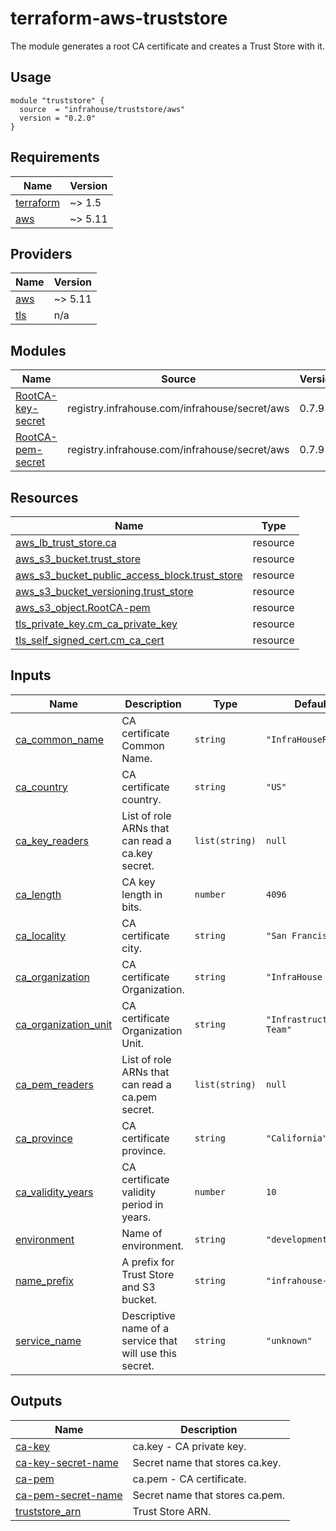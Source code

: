 # terraform-aws-truststore
The module generates a root CA certificate and creates a Trust Store with it. 

## Usage

```hcl
module "truststore" {
  source  = "infrahouse/truststore/aws"
  version = "0.2.0"
}
```
## Requirements

| Name | Version |
|------|---------|
| <a name="requirement_terraform"></a> [terraform](#requirement\_terraform) | ~> 1.5 |
| <a name="requirement_aws"></a> [aws](#requirement\_aws) | ~> 5.11 |

## Providers

| Name | Version |
|------|---------|
| <a name="provider_aws"></a> [aws](#provider\_aws) | ~> 5.11 |
| <a name="provider_tls"></a> [tls](#provider\_tls) | n/a |

## Modules

| Name | Source | Version |
|------|--------|---------|
| <a name="module_RootCA-key-secret"></a> [RootCA-key-secret](#module\_RootCA-key-secret) | registry.infrahouse.com/infrahouse/secret/aws | 0.7.9 |
| <a name="module_RootCA-pem-secret"></a> [RootCA-pem-secret](#module\_RootCA-pem-secret) | registry.infrahouse.com/infrahouse/secret/aws | 0.7.9 |

## Resources

| Name | Type |
|------|------|
| [aws_lb_trust_store.ca](https://registry.terraform.io/providers/hashicorp/aws/latest/docs/resources/lb_trust_store) | resource |
| [aws_s3_bucket.trust_store](https://registry.terraform.io/providers/hashicorp/aws/latest/docs/resources/s3_bucket) | resource |
| [aws_s3_bucket_public_access_block.trust_store](https://registry.terraform.io/providers/hashicorp/aws/latest/docs/resources/s3_bucket_public_access_block) | resource |
| [aws_s3_bucket_versioning.trust_store](https://registry.terraform.io/providers/hashicorp/aws/latest/docs/resources/s3_bucket_versioning) | resource |
| [aws_s3_object.RootCA-pem](https://registry.terraform.io/providers/hashicorp/aws/latest/docs/resources/s3_object) | resource |
| [tls_private_key.cm_ca_private_key](https://registry.terraform.io/providers/hashicorp/tls/latest/docs/resources/private_key) | resource |
| [tls_self_signed_cert.cm_ca_cert](https://registry.terraform.io/providers/hashicorp/tls/latest/docs/resources/self_signed_cert) | resource |

## Inputs

| Name | Description | Type | Default | Required |
|------|-------------|------|---------|:--------:|
| <a name="input_ca_common_name"></a> [ca\_common\_name](#input\_ca\_common\_name) | CA certificate Common Name. | `string` | `"InfraHouseRootCA"` | no |
| <a name="input_ca_country"></a> [ca\_country](#input\_ca\_country) | CA certificate country. | `string` | `"US"` | no |
| <a name="input_ca_key_readers"></a> [ca\_key\_readers](#input\_ca\_key\_readers) | List of role ARNs that can read a ca.key secret. | `list(string)` | `null` | no |
| <a name="input_ca_length"></a> [ca\_length](#input\_ca\_length) | CA key length in bits. | `number` | `4096` | no |
| <a name="input_ca_locality"></a> [ca\_locality](#input\_ca\_locality) | CA certificate city. | `string` | `"San Francisco"` | no |
| <a name="input_ca_organization"></a> [ca\_organization](#input\_ca\_organization) | CA certificate Organization. | `string` | `"InfraHouse Inc."` | no |
| <a name="input_ca_organization_unit"></a> [ca\_organization\_unit](#input\_ca\_organization\_unit) | CA certificate Organization Unit. | `string` | `"Infrastructure Team"` | no |
| <a name="input_ca_pem_readers"></a> [ca\_pem\_readers](#input\_ca\_pem\_readers) | List of role ARNs that can read a ca.pem secret. | `list(string)` | `null` | no |
| <a name="input_ca_province"></a> [ca\_province](#input\_ca\_province) | CA certificate province. | `string` | `"California"` | no |
| <a name="input_ca_validity_years"></a> [ca\_validity\_years](#input\_ca\_validity\_years) | CA certificate validity period in years. | `number` | `10` | no |
| <a name="input_environment"></a> [environment](#input\_environment) | Name of environment. | `string` | `"development"` | no |
| <a name="input_name_prefix"></a> [name\_prefix](#input\_name\_prefix) | A prefix for Trust Store and S3 bucket. | `string` | `"infrahouse-"` | no |
| <a name="input_service_name"></a> [service\_name](#input\_service\_name) | Descriptive name of a service that will use this secret. | `string` | `"unknown"` | no |

## Outputs

| Name | Description |
|------|-------------|
| <a name="output_ca-key"></a> [ca-key](#output\_ca-key) | ca.key - CA private key. |
| <a name="output_ca-key-secret-name"></a> [ca-key-secret-name](#output\_ca-key-secret-name) | Secret name that stores ca.key. |
| <a name="output_ca-pem"></a> [ca-pem](#output\_ca-pem) | ca.pem - CA certificate. |
| <a name="output_ca-pem-secret-name"></a> [ca-pem-secret-name](#output\_ca-pem-secret-name) | Secret name that stores ca.pem. |
| <a name="output_truststore_arn"></a> [truststore\_arn](#output\_truststore\_arn) | Trust Store ARN. |
